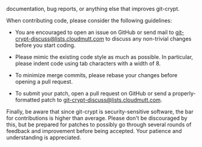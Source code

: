 documentation, bug reports, or anything else that improves git-crypt.

When contributing code, please consider the following guidelines:

 * You are encouraged to open an issue on GitHub or send mail to
   git-crypt-discuss@lists.cloudmutt.com to discuss any non-trivial
   changes before you start coding.

 * Please mimic the existing code style as much as possible.  In
   particular, please indent code using tab characters with a width
   of 8.

 * To minimize merge commits, please rebase your changes before opening
   a pull request.

 * To submit your patch, open a pull request on GitHub or send a
   properly-formatted patch to git-crypt-discuss@lists.cloudmutt.com.

Finally, be aware that since git-crypt is security-sensitive software,
the bar for contributions is higher than average.  Please don't be
discouraged by this, but be prepared for patches to possibly go through
several rounds of feedback and improvement before being accepted.
Your patience and understanding is appreciated.

